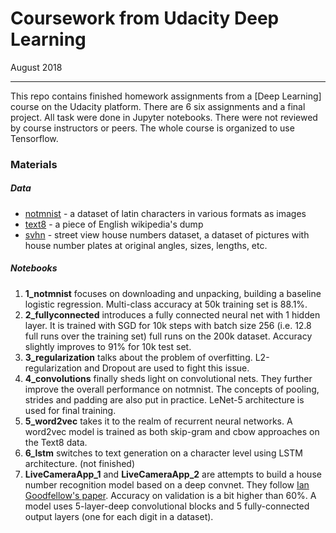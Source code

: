 # Coursework from Udacity Deep Learning
August 2018

---

This repo contains finished homework assignments from a [Deep Learning] course on the Udacity platform.
There are 6 six assignments and a final project.
All task were done in Jupyter notebooks.
There were not reviewed by course instructors or peers.
The whole course is organized to use Tensorflow.

### Materials

##### Data
- [notmnist](http://yaroslavvb.blogspot.com/2011/09/notmnist-dataset.html) - a dataset of latin characters in various formats as images
- [text8](http://mattmahoney.net/dc/textdata) - a piece of English wikipedia's dump
- [svhn](http://ufldl.stanford.edu/housenumbers/) - street view house numbers dataset, a dataset of pictures with house number plates at original angles, sizes, lengths, etc.

##### Notebooks

1. **1_notmnist** focuses on downloading and unpacking, building a baseline logistic regression. Multi-class accuracy at 50k training set is 88.1%.
2. **2_fullyconnected** introduces a fully connected neural net with 1 hidden layer. It is trained with SGD for 10k steps with batch size 256 (i.e. 12.8 full runs over the training set) full runs on the 200k dataset. Accuracy slightly improves to 91% for 10k test set.
3. **3_regularization** talks about the problem of overfitting. L2-regularization and Dropout are used to fight this issue.
4. **4_convolutions** finally sheds light on convolutional nets. They further improve the overall performance on notmnist. The concepts of pooling, strides and padding are also put in practice. LeNet-5 architecture is used for final training.
5. **5_word2vec** takes it to the realm of recurrent neural networks. A word2vec model is trained as both skip-gram and cbow approaches on the Text8 data.
6. **6_lstm** switches to text generation on a character level using LSTM architecture. (not finished)
7. **LiveCameraApp_1** and **LiveCameraApp_2** are attempts to build a house number recognition model based on a deep convnet. They follow [Ian Goodfellow's paper](https://arxiv.org/abs/1312.6082). Accuracy on validation is a bit higher than 60%. A model uses 5-layer-deep convolutional blocks and 5 fully-connected output layers (one for each digit in a dataset). 